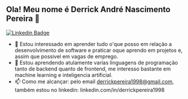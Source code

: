 ## Ola! Meu nome é Derrick André Nascimento Pereira 👋

[![Linkedin Badge](https://img.shields.io/badge/LinkedIn-0077B5?style=for-the-badge&logo=linkedin&logoColor=white)](linkedin.com/in/derrickpereira1998)

- 👀 Estou interessado em aprender tudo o'que posso em relação a desenvolvimento de software e praticar oque aprendo em projetos e, assim que possivel em vagas de emprego. 
- 🌱 Estou aprendendo atulamente varias linguagens de programação tanto de backend quanto de frontend, me interesso bastante em machine learning e inteligencia artificial.
- 📫 Como me alcançar: pelo email derrickpereira1998@gmail.com, também estou no linkedin: linkedin.com/in/derrickpereira1998

<!---
DerrickPereira1998/DerrickPereira1998 is a ✨ special ✨ repository because its `README.md` (this file) appears on your GitHub profile.
You can click the Preview link to take a look at your changes.
--->
